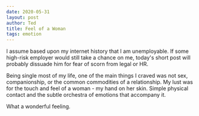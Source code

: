 ```yaml
---
date: 2020-05-31
layout: post
author: Ted
title: Feel of a Woman
tags: emotion
---
```

I assume based upon my internet history that I am unemployable. If some high-risk employer would still take a chance on me, today's short post will probably dissuade him for fear of scorn from legal or HR.

Being single most of my life, one of the main things I craved was not sex, companionship, or the common commodities of a relationship. My lust was for the touch and feel of a woman - my hand on her skin. Simple physical contact and the subtle orchestra of emotions that accompany it.

What a wonderful feeling.
